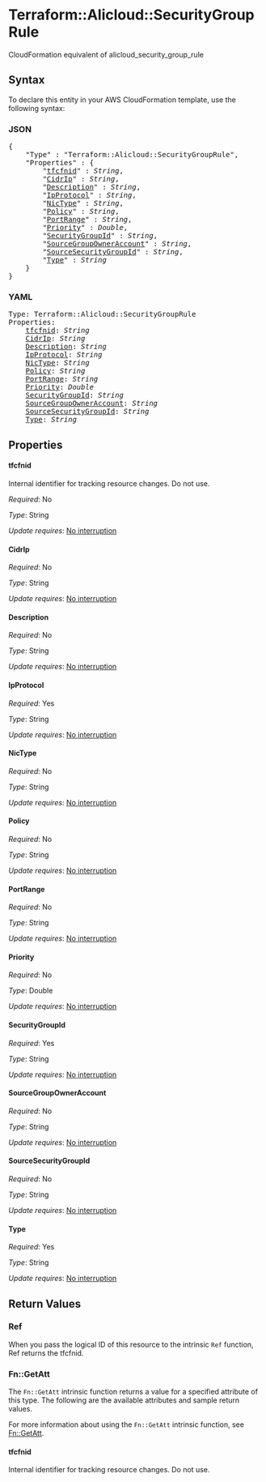 # Terraform::Alicloud::SecurityGroupRule

CloudFormation equivalent of alicloud_security_group_rule

## Syntax

To declare this entity in your AWS CloudFormation template, use the following syntax:

### JSON

<pre>
{
    "Type" : "Terraform::Alicloud::SecurityGroupRule",
    "Properties" : {
        "<a href="#tfcfnid" title="tfcfnid">tfcfnid</a>" : <i>String</i>,
        "<a href="#cidrip" title="CidrIp">CidrIp</a>" : <i>String</i>,
        "<a href="#description" title="Description">Description</a>" : <i>String</i>,
        "<a href="#ipprotocol" title="IpProtocol">IpProtocol</a>" : <i>String</i>,
        "<a href="#nictype" title="NicType">NicType</a>" : <i>String</i>,
        "<a href="#policy" title="Policy">Policy</a>" : <i>String</i>,
        "<a href="#portrange" title="PortRange">PortRange</a>" : <i>String</i>,
        "<a href="#priority" title="Priority">Priority</a>" : <i>Double</i>,
        "<a href="#securitygroupid" title="SecurityGroupId">SecurityGroupId</a>" : <i>String</i>,
        "<a href="#sourcegroupowneraccount" title="SourceGroupOwnerAccount">SourceGroupOwnerAccount</a>" : <i>String</i>,
        "<a href="#sourcesecuritygroupid" title="SourceSecurityGroupId">SourceSecurityGroupId</a>" : <i>String</i>,
        "<a href="#type" title="Type">Type</a>" : <i>String</i>
    }
}
</pre>

### YAML

<pre>
Type: Terraform::Alicloud::SecurityGroupRule
Properties:
    <a href="#tfcfnid" title="tfcfnid">tfcfnid</a>: <i>String</i>
    <a href="#cidrip" title="CidrIp">CidrIp</a>: <i>String</i>
    <a href="#description" title="Description">Description</a>: <i>String</i>
    <a href="#ipprotocol" title="IpProtocol">IpProtocol</a>: <i>String</i>
    <a href="#nictype" title="NicType">NicType</a>: <i>String</i>
    <a href="#policy" title="Policy">Policy</a>: <i>String</i>
    <a href="#portrange" title="PortRange">PortRange</a>: <i>String</i>
    <a href="#priority" title="Priority">Priority</a>: <i>Double</i>
    <a href="#securitygroupid" title="SecurityGroupId">SecurityGroupId</a>: <i>String</i>
    <a href="#sourcegroupowneraccount" title="SourceGroupOwnerAccount">SourceGroupOwnerAccount</a>: <i>String</i>
    <a href="#sourcesecuritygroupid" title="SourceSecurityGroupId">SourceSecurityGroupId</a>: <i>String</i>
    <a href="#type" title="Type">Type</a>: <i>String</i>
</pre>

## Properties

#### tfcfnid

Internal identifier for tracking resource changes. Do not use.

_Required_: No

_Type_: String

_Update requires_: [No interruption](https://docs.aws.amazon.com/AWSCloudFormation/latest/UserGuide/using-cfn-updating-stacks-update-behaviors.html#update-no-interrupt)

#### CidrIp

_Required_: No

_Type_: String

_Update requires_: [No interruption](https://docs.aws.amazon.com/AWSCloudFormation/latest/UserGuide/using-cfn-updating-stacks-update-behaviors.html#update-no-interrupt)

#### Description

_Required_: No

_Type_: String

_Update requires_: [No interruption](https://docs.aws.amazon.com/AWSCloudFormation/latest/UserGuide/using-cfn-updating-stacks-update-behaviors.html#update-no-interrupt)

#### IpProtocol

_Required_: Yes

_Type_: String

_Update requires_: [No interruption](https://docs.aws.amazon.com/AWSCloudFormation/latest/UserGuide/using-cfn-updating-stacks-update-behaviors.html#update-no-interrupt)

#### NicType

_Required_: No

_Type_: String

_Update requires_: [No interruption](https://docs.aws.amazon.com/AWSCloudFormation/latest/UserGuide/using-cfn-updating-stacks-update-behaviors.html#update-no-interrupt)

#### Policy

_Required_: No

_Type_: String

_Update requires_: [No interruption](https://docs.aws.amazon.com/AWSCloudFormation/latest/UserGuide/using-cfn-updating-stacks-update-behaviors.html#update-no-interrupt)

#### PortRange

_Required_: No

_Type_: String

_Update requires_: [No interruption](https://docs.aws.amazon.com/AWSCloudFormation/latest/UserGuide/using-cfn-updating-stacks-update-behaviors.html#update-no-interrupt)

#### Priority

_Required_: No

_Type_: Double

_Update requires_: [No interruption](https://docs.aws.amazon.com/AWSCloudFormation/latest/UserGuide/using-cfn-updating-stacks-update-behaviors.html#update-no-interrupt)

#### SecurityGroupId

_Required_: Yes

_Type_: String

_Update requires_: [No interruption](https://docs.aws.amazon.com/AWSCloudFormation/latest/UserGuide/using-cfn-updating-stacks-update-behaviors.html#update-no-interrupt)

#### SourceGroupOwnerAccount

_Required_: No

_Type_: String

_Update requires_: [No interruption](https://docs.aws.amazon.com/AWSCloudFormation/latest/UserGuide/using-cfn-updating-stacks-update-behaviors.html#update-no-interrupt)

#### SourceSecurityGroupId

_Required_: No

_Type_: String

_Update requires_: [No interruption](https://docs.aws.amazon.com/AWSCloudFormation/latest/UserGuide/using-cfn-updating-stacks-update-behaviors.html#update-no-interrupt)

#### Type

_Required_: Yes

_Type_: String

_Update requires_: [No interruption](https://docs.aws.amazon.com/AWSCloudFormation/latest/UserGuide/using-cfn-updating-stacks-update-behaviors.html#update-no-interrupt)

## Return Values

### Ref

When you pass the logical ID of this resource to the intrinsic `Ref` function, Ref returns the tfcfnid.

### Fn::GetAtt

The `Fn::GetAtt` intrinsic function returns a value for a specified attribute of this type. The following are the available attributes and sample return values.

For more information about using the `Fn::GetAtt` intrinsic function, see [Fn::GetAtt](https://docs.aws.amazon.com/AWSCloudFormation/latest/UserGuide/intrinsic-function-reference-getatt.html).

#### tfcfnid

Internal identifier for tracking resource changes. Do not use.


